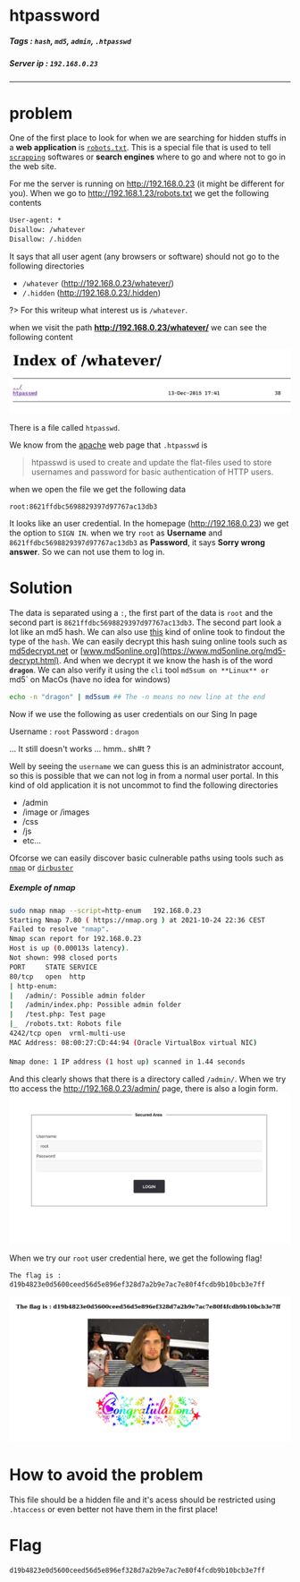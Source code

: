 # htpassword

##### Tags : `hash`, `md5`, `admin`, `.htpasswd`
##### Server ip : `192.168.0.23 `
____

# problem

One of the first place to look for when we are searching for hidden stuffs in a **web application** is [`robots.txt`](https://en.wikipedia.org/wiki/Robots_exclusion_standard). This is a special file that is used to tell [`scrapping`](https://en.wikipedia.org/wiki/Web_scraping) softwares or **search engines** where to go and where not to go in the web site.

For me the server is running on http://192.168.0.23 (it might be different for you). When we go to http://192.168.1.23/robots.txt we get the following contents

```robots.txt
User-agent: *
Disallow: /whatever
Disallow: /.hidden
```

It says that all user agent (any browsers or software) should not go to the following directories

- `/whatever` (http://192.168.0.23/whatever/)
- `/.hidden`  (http://192.168.0.23/.hidden)

?> For this writeup what interest us is `/whatever`.

when we visit the path **http://192.168.0.23/whatever/** we can see the following content

![whatever index page](resources/images/whatever_index.png)

There is a file called `htpasswd`.

We know from the [apache](https://httpd.apache.org/docs/2.4/programs/htpasswd.html) web page that `.htpasswd` is

>htpasswd is used to create and update the flat-files used to store usernames and password for basic authentication of HTTP users.

when we open the file we get the following data
```text
root:8621ffdbc5698829397d97767ac13db3
```

It looks like an user credential. In the homepage (http://192.168.0.23) we get the option to `SIGN IN`. when we try `root` as **Username** and `8621ffdbc5698829397d97767ac13db3` as **Password**, it says **Sorry wrong answer**. So we can not use them to log in.

# Solution
The data is separated using a `:`, the first part of the data is `root` and the second part is `8621ffdbc5698829397d97767ac13db3`. The second part look a lot like an md5 hash. We can also use [this](https://hashes.com/en/tools/hash_identifier) kind of online took to findout the type of the `hash`. We can easily decrypt this hash suing online tools such as [md5decrypt.net](https://md5decrypt.net/en/) or [www.md5online.org](https://www.md5online.org/md5-decrypt.html). And when we decrypt it we know the hash is of the word **`dragon`**. We can also verify it using the `cli` tool `md5sum on **Linux** or `md5` on MacOs (have no idea for windows)

```bash
echo -n "dragon" | md5sum ## The -n means no new line at the end
```

Now if we use the following as user credentials on our Sing In page

Username : `root`
Password : `dragon`

... It still doesn't works ...
hmm..
sh#t ?

Well by seeing the `username` we can guess this is an administrator account, so this is possible that we can not log in from a normal user portal.
In this kind of old application it is not uncommot to find the following directories
- /admin
- /image or /images
- /css
- /js
- etc...

Ofcorse we can easily discover basic culnerable paths using tools such as [`nmap`](https://nmap.org/) or [`dirbuster`](https://sourceforge.net/projects/dirbuster/files/DirBuster%20Source/1.0-RC1/)

##### Exemple of nmap
```bash
sudo nmap nmap --script=http-enum   192.168.0.23 
Starting Nmap 7.80 ( https://nmap.org ) at 2021-10-24 22:36 CEST
Failed to resolve "nmap".
Nmap scan report for 192.168.0.23
Host is up (0.00013s latency).
Not shown: 998 closed ports
PORT     STATE SERVICE
80/tcp   open  http
| http-enum: 
|   /admin/: Possible admin folder
|   /admin/index.php: Possible admin folder
|   /test.php: Test page
|_  /robots.txt: Robots file
4242/tcp open  vrml-multi-use
MAC Address: 08:00:27:CD:44:94 (Oracle VirtualBox virtual NIC)

Nmap done: 1 IP address (1 host up) scanned in 1.44 seconds
```

And this clearly shows that there is a directory called `/admin/`. When we try tto access the http://192.168.0.23/admin/ page, there is also a login form.
![admin login area](resources/images/admin_login_area.png)

When we try our `root` user credential here, we get the following flag!

```text
The flag is : d19b4823e0d5600ceed56d5e896ef328d7a2b9e7ac7e80f4fcdb9b10bcb3e7ff
```

![whatever root loggedin](resources/images/whatever_root_loggedin.png)


# How to avoid the problem
This file should be a hidden file and it's acess should be restricted using `.htaccess` or even better not have them in the first place!

# Flag

```text
d19b4823e0d5600ceed56d5e896ef328d7a2b9e7ac7e80f4fcdb9b10bcb3e7ff
```
